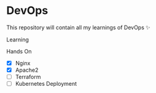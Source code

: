 # DevOps

This repository will contain all my learnings of DevOps :sparkles:

Learning

Hands On

- [x] Nginx
- [x] Apache2
- [ ] Terraform
- [ ] Kubernetes Deployment
